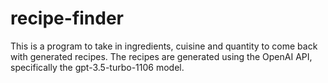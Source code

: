 # recipe-finder

This is a program to take in ingredients, cuisine and quantity to come back with generated recipes. The recipes are generated using the OpenAI API, specifically the gpt-3.5-turbo-1106 model. 
